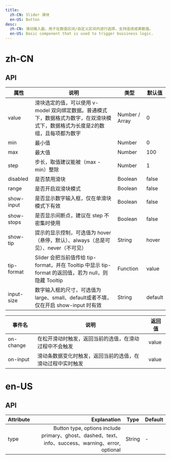 ```yaml
---
title:
  zh-CN: Slider 滑块
  en-US: Button
desc:
  zh-CN: 滑动输入器，用于在数值区间/自定义区间内进行选择，支持连续或离散值。
  en-US: Basic component that is used to trigger bussiness logic.
---
```



# zh-CN

## API




| 属性 |说明 |类型 |默认值 |
| --- |--- |--- |--- |
| value |滑块选定的值，可以使用 v-model 双向绑定数据。普通模式下，数据格式为数字，在双滑块模式下，数据格式为长度是2的数组，且每项都为数字 |Number / Array |0 |
| min |最小值 |Number |0 |
| max |最大值 |Number |100 |
| step |步长，取值建议能被（max - min）整除 |Number |1 |
| disabled |是否禁用滑块 |Boolean |false |
| range |是否开启双滑块模式 |Boolean |false |
| show-input |是否显示数字输入框，仅在单滑块模式下有效 |Boolean |false |
| show-stops |是否显示间断点，建议在 step 不密集时使用 |Boolean |false |
| show-tip |提示的显示控制，可选值为 hover（悬停，默认）、always（总是可见）、never（不可见） |String |hover |
| tip-format |Slider 会把当前值传给 tip-format，并在 Tooltip 中显示 tip-format 的返回值，若为 null，则隐藏 Tooltip |Function |value |
| input-size |数字输入框的尺寸，可选值为large、small、default或者不填，仅在开启 show-input 时有效 |String |default |



| 事件名 |说明 |返回值 |
| --- |--- |--- |
| on-change |在松开滑动时触发，返回当前的选值，在滑动过程中不会触发 |value |
| on-input |滑动条数据变化时触发，返回当前的选值，在滑动过程中实时触发 |value |


# en-US

## API
| Attribute        | Explanation    |  Type  | Default|
| --------   | -----:   | ---- | ---- |
| type        | Button type, options include primary、ghost、dashed、text、info、success、warning、error, optional      |   String   | -|
